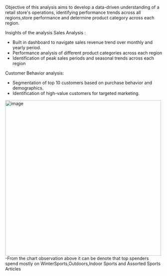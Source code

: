 Objective of this analysis aims to develop a data-driven understanding of a retail store's operations, 
identifying performance trends across all regions,store performance and determine product category across 
each region. 

Insights of the analysis
Sales Analysis : 
- Built in dashboard to navigate sales revenue trend over monthly and yearly period. 
- Performance analysis of different product categories across each region 
- Identification of peak sales periods and seasonal trends across each region 

Customer Behavior analysis:
- Segmentation of top 10 customers based on purchase behavior and demographics.
- Identification of high-value customers for targeted marketing.
<img width="500" alt="image" src="https://github.com/tthh97/regionalstoreanalysis/assets/143679857/ab7f1a28-47ca-4dbd-afe1-83d69404476e">
-From the chart observation above it can be denote that top spenders spend mostly on WinterSports,Outdoors,Indoor Sports and Assorted Sports Articles 
